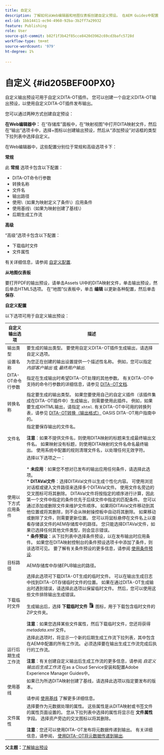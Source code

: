 ```yaml
---
title: 自定义
description: 了解如何从Web编辑器和地图仪表板创建自定义预设。 在AEM Guides中配置自定义输出预设。
exl-id: 1bb14411-ec94-4960-92ba-3b2ff7a29932
feature: Publishing
role: User
source-git-commit: b82f1f3b42f85cce8420d3962c69cd3bafc5728d
workflow-type: tm+mt
source-wordcount: '979'
ht-degree: 1%

---
```


# 自定义 {#id205BEF00PX0}

自定义输出预设可用于自定义DITA-OT插件。 您可以创建一个自定义DITA-OT输出预设，以使用自定义DITA-OT插件发布输出。

您可以通过两种方式创建自定预设：

**在Web编辑器中：** 在“存储库”面板中，在“映射视图”中打开DITA映射文件，然后在“输出”选项卡中，选择+图标以创建输出预设，然后从“添加预设”对话框的类型下拉列表中选择自定义。

在Web编辑器中，这些配置分别位于常规和高级选项卡下：

**常规**

此 **常规** 选项卡包含以下配置：

- DITA-OT命令行参数
- 转换名称
- 文件名
- 输出路径
- 使用\（如果为映射定义了条件\）应用条件
- 使用基线\（如果为映射创建了基线\）
- 后期生成工作流

**高级**

“高级”选项卡包含以下配置：

- 下载临时文件
- 文件属性

有关详细信息，请参阅 [自定义配置](#id231KJA00REJ).

**从地图仪表板**

要打开PDF的输出预设，请单击Assets UI中的DITA映射文件，单击输出预设，然后单击HTML5选项。 在“地图”仪表板中，单击 **编辑** 以更新各种配置，然后单击 **保存**.

**自定义配置**

以下选项可用于自定义输出预设：

| 自定义输出选项 | 描述 |
| --- | --- |
| 输出类型 | 要生成的输出类型。 要使用自定义DITA-OT插件生成输出，请选择自定义选项。 |
| 设置名称 | 为您正在创建的输出设置提供一个描述性名称。 例如，您可以指定 _内部客户输出_ 或 _最终用户输出_. |
| DITA-OT命令行参数 | 指定在生成输出时希望DITA-OT处理的其他参数。 有关DITA-OT中支持的命令行参数的详细信息，请参见 [DITA-OT文档](https://www.dita-ot.org/). |
| 转换名称 | 指定要生成的输出类型。 如果您要使用自己的自定义插件（该插件集成在DITA-OT插件中）生成输出，则需要使用此插件。 例如，如果要生成XHTML输出，请指定 `xhtml`. 有关DITA-OT中可用的转换列表，请参见 [DITA-OT转换（输出格式）](http://www.dita-ot.org/2.3/user-guide/AvailableTransforms.html) OASIS DITA-OT用户指南中的。 |
| 文件名 | 指定要保存输出的文件名。<br><br>**注意**：如果不提供文件名，则使用DITA映射的标题来生成最终输出文件名。 如果映射没有标题，则使用DITA映射的文件名命名最终输出。 使用系统中配置的规则清理文件名，以处理任何无效字符。 |
| 使用以下方式应用条件 | 选择以下选项之一：<br><br>* **未应用**：如果您不想对已发布的输出应用任何条件，请选择此选项。<br>* **DITAVal文件**：选择DITAVal文件以生成个性化内容。 可使用浏览对话框或键入文件路径来选择多个DITAVal文件。 使用文件名旁边的交叉图标可将其删除。 DITAVal文件将按指定的顺序进行计算，因此第一个文件中指定的条件优先于后续文件中指定的匹配条件。 您可以通过添加或删除文件来维护文件顺序。 如果将DITAVal文件移动到其他位置或将其删除，则不会从映射操控板中自动将其删除。 如果移动或删除了文件，则需要更新位置。 您可以将鼠标悬停在文件名上以查看存储该文件的AEM存储库中的路径。 您只能选择DITAVal文件，如果已选择任何其他文件类型，则会显示错误。<br>* **条件预设**：从下拉列表中选择条件预设，以在发布输出时应用条件。 如果您在DITA映射控制台的条件预设选项卡中添加了条件，则该选项可见。 要了解有关条件预设的更多信息，请参阅 [使用条件预设](generate-output-use-condition-presets.md#id1825FL004PN). |
| 目标路径 | AEM存储库中存储EPUB输出的路径。 |
| 下载临时文件 | 选择此选项可下载DITA-OT生成的临时文件。 可以在输出生成日志中找到DITA-OT存储临时文件的位置。 如果在通过DITA-OT生成输出时遇到错误，请选择此选项以保留临时文件。 然后，您可以使用这些文件排除输出生成错误。<br> <br>  生成输出后，选择 **下载临时文件** ![下载临时文件图标](images/download-temp-files-icon.png) 图标，用于下载包含临时文件的ZIP文件夹。 <br><br> **注意**：如果您选择某些文件属性，然后下载临时文件，您还将获得 *metadata.xml* 文件。 |
| 运行后期生成工作流 | 选择此选项时，将显示一个新的后期生成工作流下拉列表，其中包含在AEM中配置的所有工作流。 必须选择要在输出生成工作流完成后执行的工作流。<br><br>**注意**：有关创建自定义输出后生成工作流的更多信息，请参阅 _自定义输出后生成工作流_ 在as a Cloud Service安装和配置Adobe Experience Manager Guides中。 |
| 使用基线 | 如果已为所选DITA映射创建了基线，请选择此选项以指定要发布的版本。<br><br>请参阅 [使用基线](generate-output-use-baseline-for-publishing.md#id1825FI0J0PF) 了解更多详细信息。 |
| 文件属性 | 选择要作为元数据处理的属性。 这些属性是从DITA映射或书签文件的属性页面设置的。 您从下拉列表中选择的属性将显示在 **文件属性** 字段。 选择资产旁边的交叉图标以将其删除。 <br><br>**注意**：您还可以使用DITA-OT发布将元数据传递到输出。 有关详细信息，请参阅， [使用DITA-OT将元数据传递到输出](pass-metadata-dita-ot.md#id21BJ00QD0XA). |

**父主题：**[&#x200B;了解输出预设](generate-output-understand-presets.md)
